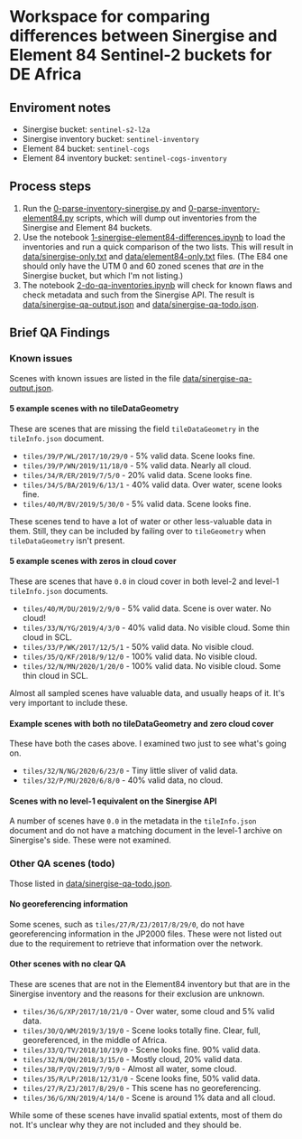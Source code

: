 # Workspace for comparing differences between Sinergise and Element 84 Sentinel-2 buckets for DE Africa

## Enviroment notes

* Sinergise bucket: `sentinel-s2-l2a`
* Sinergise inventory bucket: `sentinel-inventory`
* Element 84 bucket: `sentinel-cogs`
* Element 84 inventory bucket: `sentinel-cogs-inventory`

## Process steps

1. Run the [0-parse-inventory-sinergise.py](0-parse-inventory-sinergise.py) and [0-parse-inventory-element84.py](0-parse-inventory-element84.py)
scripts, which will dump out inventories from the Sinergise and Element 84 buckets.
2. Use the notebook [1-sinergise-element84-differences.ipynb](1-sinergise-element84-differences.ipynb) to load the inventories and run
a quick comparison of the two lists. This will result in [data/sinergise-only.txt](data/sinergise-only.txt) and
[data/element84-only.txt](data/element84-only.txt) files. (The E84 one should only have the UTM 0 and 60 zoned scenes
that _are_ in the Sinergise bucket, but which I'm not listing.)
3. The notebook [2-do-qa-inventories.ipynb](2-do-qa-inventories.ipynb) will check for known flaws and check metadata
and such from the Sinergise API. The result is [data/sinergise-qa-output.json](data/sinergise-qa-output.json) and
[data/sinergise-qa-todo.json](data/sinergise-qa-todo.json).

## Brief QA Findings


### Known issues

Scenes with known issues are listed in the file [data/sinergise-qa-output.json](data/sinergise-qa-output.json).

#### 5 example scenes with no tileDataGeometry

These are scenes that are missing the field `tileDataGeometry` in the `tileInfo.json` document.

* `tiles/39/P/WL/2017/10/29/0` - 5% valid data. Scene looks fine.
* `tiles/39/P/WN/2019/11/18/0` - 5% valid data. Nearly all cloud.
* `tiles/34/R/ER/2019/7/5/0`   - 20% valid data. Scene looks fine.
* `tiles/34/S/BA/2019/6/13/1`  - 40% valid data. Over water, scene looks fine.
* `tiles/40/M/BV/2019/5/30/0`  - 5% valid data. Scene looks fine.

These scenes tend to have a lot of water or other less-valuable data in them. Still, they
can be included by failing over to `tileGeometry` when `tileDataGeometry` isn't present.

#### 5 example scenes with zeros in cloud cover

These are scenes that have `0.0` in cloud cover in both level-2 and level-1 `tileInfo.json` documents.

* `tiles/40/M/DU/2019/2/9/0`  - 5% valid data. Scene is over water. No cloud!
* `tiles/33/N/YG/2019/4/3/0`  - 40% valid data. No visible cloud. Some thin cloud in SCL.
* `tiles/33/P/WK/2017/12/5/1` - 50% valid data. No visible cloud.
* `tiles/35/Q/KF/2018/9/12/0` - 100% valid data. No visible cloud.
* `tiles/32/N/MN/2020/1/20/0` - 100% valid data. No visible cloud. Some thin cloud in SCL.

Almost all sampled scenes have valuable data, and usually heaps of it. It's very important to include these.

#### Example scenes with both no tileDataGeometry and zero cloud cover

These have both the cases above. I examined two just to see what's going on.

* `tiles/32/N/NG/2020/6/23/0` - Tiny little sliver of valid data.
* `tiles/32/P/MU/2020/6/8/0`  - 40% valid data, no cloud.

#### Scenes with no level-1 equivalent on the Sinergise API

A number of scenes have `0.0` in the metadata in the `tileInfo.json` document and do not
have a matching document in the level-1 archive on Sinergise's side. These were not
examined.

### Other QA scenes (todo)

Those listed in [data/sinergise-qa-todo.json](data/sinergise-qa-todo.json). 

#### No georeferencing information

Some scenes, such as `tiles/27/R/ZJ/2017/8/29/0`, do not have georeferencing information
in the JP2000 files. These were not listed out due to the requirement to retrieve
that information over the network.

#### Other scenes with no clear QA

These are scenes that are not in the Element84 inventory but that are in the Sinergise inventory
and the reasons for their exclusion are unknown.

* `tiles/36/G/XP/2017/10/21/0` - Over water, some cloud and 5% valid data.
* `tiles/30/Q/WM/2019/3/19/0`  - Scene looks totally fine. Clear, full, georeferenced, in the middle of Africa.
* `tiles/33/Q/TV/2018/10/19/0` - Scene looks fine. 90% valid data.
* `tiles/32/N/QH/2018/3/15/0`  - Mostly cloud, 20% valid data.
* `tiles/38/P/QV/2019/7/9/0`   - Almost all water, some cloud.
* `tiles/35/R/LP/2018/12/31/0` - Scene looks fine, 50% valid data.
* `tiles/27/R/ZJ/2017/8/29/0`  - This scene has no georeferencing.
* `tiles/36/G/XN/2019/4/14/0`  - Scene is around 1% data and all cloud.

While some of these scenes have invalid spatial extents, most of them do not. It's unclear why they are not included
and they should be.
